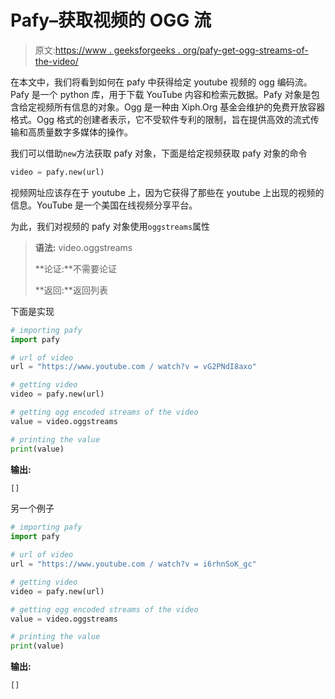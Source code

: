 # Pafy–获取视频的 OGG 流

> 原文:[https://www . geeksforgeeks . org/pafy-get-ogg-streams-of-the-video/](https://www.geeksforgeeks.org/pafy-getting-ogg-streams-of-the-video/)

在本文中，我们将看到如何在 pafy 中获得给定 youtube 视频的 ogg 编码流。Pafy 是一个 python 库，用于下载 YouTube 内容和检索元数据。Pafy 对象是包含给定视频所有信息的对象。Ogg 是一种由 Xiph.Org 基金会维护的免费开放容器格式。Ogg 格式的创建者表示，它不受软件专利的限制，旨在提供高效的流式传输和高质量数字多媒体的操作。

我们可以借助`new`方法获取 pafy 对象，下面是给定视频获取 pafy 对象的命令

```py
video = pafy.new(url)
```

视频网址应该存在于 youtube 上，因为它获得了那些在 youtube 上出现的视频的信息。YouTube 是一个美国在线视频分享平台。

为此，我们对视频的 pafy 对象使用`oggstreams`属性

> **语法:** video.oggstreams
> 
> **论证:**不需要论证
> 
> **返回:**返回列表

下面是实现

```py
# importing pafy
import pafy 

# url of video 
url = "https://www.youtube.com / watch?v = vG2PNdI8axo"

# getting video
video = pafy.new(url) 

# getting ogg encoded streams of the video
value = video.oggstreams

# printing the value
print(value)
```

**输出:**

```py
[]

```

另一个例子

```py
# importing pafy
import pafy 

# url of video 
url = "https://www.youtube.com / watch?v = i6rhnSoK_gc"

# getting video
video = pafy.new(url) 

# getting ogg encoded streams of the video
value = video.oggstreams

# printing the value
print(value)
```

**输出:**

```py
[]

```